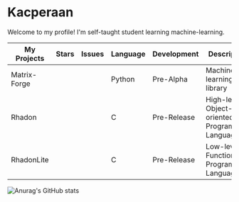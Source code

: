 # Kacperaan
Welcome to my profile!
I'm self-taught student learning machine-learning. 

|My Projects|Stars|Issues|Language|Development|Description|
|------------|-----|------|------|------|-----|
|Matrix-Forge|||Python|Pre-Alpha|Machine-learning library|
|Rhadon|||C|Pre-Release|High-level Object-oriented Programming Language|
|RhadonLite|||C|Pre-Release|Low-level Functional Programming Language|

 ![Anurag's GitHub stats](https://github-readme-stats.vercel.app/api?username=kacperaan&show_icons=true&theme=dark)
